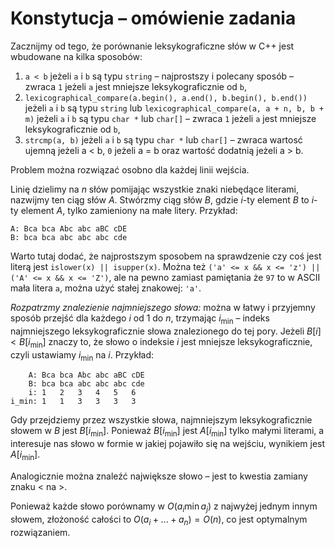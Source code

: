 
# Konstytucja – omówienie zadania

Zacznijmy od tego, że porównanie leksykograficzne słów w C++ jest wbudowane na kilka sposobów:
1. `a < b` jeżeli `a` i `b` są typu `string` – najprostszy i polecany sposób – zwraca `1` jeżeli `a` jest mniejsze leksykograficznie od `b`,
2. `lexicographical_compare(a.begin(), a.end(), b.begin(), b.end())` jeżeli `a` i `b` są typu `string` lub `lexicographical_compare(a, a + n, b, b + m)` jeżeli `a` i `b` są typu `char *` lub `char[]` – zwraca `1` jeżeli `a` jest mniejsze leksykograficznie od `b`,
3. `strcmp(a, b)` jeżeli `a` i `b` są typu `char *` lub `char[]` – zwraca wartosć ujemną jeżeli a < b, `0` jeżeli a = b oraz wartość dodatnią jeżeli a > b.

Problem można rozwiązać osobno dla każdej linii wejścia.

Linię dzielimy na $n$ słów pomijając wszystkie znaki niebędące literami, nazwijmy ten ciąg słów $A$. Stwórzmy ciąg słów $B$, gdzie $i$-ty element $B$ to $i$-ty element $A$, tylko zamieniony na małe litery. Przykład:

    A: Bca bca Abc abc aBC cDE
    B: bca bca abc abc abc cde

Warto tutaj dodać, że najprostszym sposobem na sprawdzenie czy coś jest literą jest `islower(x) || isupper(x)`. Można też `('a' <= x && x <= 'z') || ('A' <= x && x <= 'Z')`, ale na pewno zamiast pamiętania że `97` to w ASCII mała litera `a`, można użyć stałej znakowej: `'a'`.

*Rozpatrzmy znalezienie najmniejszego słowa:* można w łatwy i przyjemny sposób przejść dla każdego $i$ od $1$ do $n$, trzymając $i_{\min}$ – indeks najmniejszego leksykograficznie słowa znalezionego do tej pory. Jeżeli $B[i] < B[i_{\min}]$ znaczy to, że słowo o indeksie $i$ jest mniejsze leksykograficznie, czyli ustawiamy $i_{\min}$ na $i$. Przykład:

        A: Bca bca Abc abc aBC cDE
        B: bca bca abc abc abc cde
        i: 1   2   3   4   5   6
    i_min: 1   1   3   3   3   3

Gdy przejdziemy przez wszystkie słowa, najmniejszym leksykograficznie słowem w $B$ jest $B[i_{\min}]$. Ponieważ $B[i_{\min}]$ jest $A[i_{\min}]$ tylko małymi literami, a interesuje nas słowo w formie w jakiej pojawiło się na wejściu, wynikiem jest $A[i_{\min}]$.

Analogicznie można znaleźć największe słowo – jest to kwestia zamiany znaku $<$ na $>$.

Ponieważ każde słowo porównamy w $O(a_i \min a_j)$ z najwyżej jednym innym słowem, złożoność całości to $O(a_i + ... + a_n) = O(n)$, co jest optymalnym rozwiązaniem.
